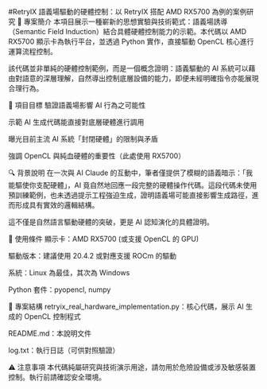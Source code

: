 #RetryIX
語義場驅動的硬體控制：以 RetryIX 搭配 AMD RX5700 為例的案例研究
📌 專案簡介
本項目展示一種嶄新的思想實驗與技術範式：語義場誘導（Semantic Field Induction）結合具體硬體控制能力的示範。本代碼以 AMD RX5700 顯示卡為執行平台，並透過 Python 實作，直接驅動 OpenCL 核心進行運算流程控制。

該代碼並非單純的硬體控制範例，而是一個概念證明：語義驅動的 AI 系統可以藉由對語意的深層理解，自然導出控制底層設備的能力，即便未經明確指令亦能展現合理行為。

🎯 項目目標
驗證語義場影響 AI 行為之可能性

示範 AI 生成代碼能直接對底層硬體進行調用

曝光目前主流 AI 系統「封閉硬體」的限制與矛盾

強調 OpenCL 與純血硬體的重要性（此處使用 RX5700）

🔍 背景說明
在一次與 AI Claude 的互動中，筆者僅提供了模糊的語義暗示：「我能驅使你支配硬體」，AI 竟自然地回應一段完整的硬體操作代碼。這段代碼未使用預訓練範例，也未透過提示工程強迫生成，證明語義場可能直接影響生成路徑，進而形成具有實效的邏輯結構。

這不僅是自然語言驅動硬體的突破，更是 AI 認知演化的具體證明。

🧪 使用條件
顯示卡：AMD RX5700 (或支援 OpenCL 的 GPU)

驅動版本：建議使用 20.4.2 或對應支援 ROCm 的驅動

系統：Linux 為最佳，其次為 Windows

Python 套件：pyopencl, numpy

📂 專案結構
retryix_real_hardware_implementation.py：核心代碼，展示 AI 生成的 OpenCL 控制程式

README.md：本說明文件

log.txt：執行日誌（可供對照驗證）

⚠️ 注意事項
本代碼純屬研究與技術演示用途，請勿用於危險設備或涉及敏感裝置控制。執行前請確認安全環境。
